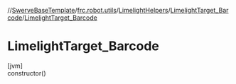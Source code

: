 //[SwerveBaseTemplate](../../../../index.md)/[frc.robot.utils](../../index.md)/[LimelightHelpers](../index.md)/[LimelightTarget_Barcode](index.md)/[LimelightTarget_Barcode](-limelight-target_-barcode.md)

# LimelightTarget_Barcode

[jvm]\
constructor()
